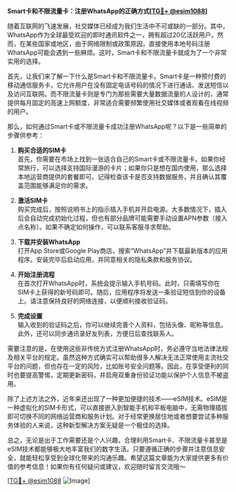 **Smart卡和不限流量卡：注册WhatsApp的正确方式[[TG💪+ @esim1088](https://t.me/s/esim1088)]**

随着互联网的飞速发展，社交媒体已经成为我们生活中不可或缺的一部分。其中，WhatsApp作为全球最受欢迎的即时通讯软件之一，拥有超过20亿活跃用户。然而，在某些国家或地区，由于网络限制或政策原因，直接使用本地号码注册WhatsApp可能会遇到一些麻烦。这时，Smart卡和不限流量卡就成为了一个非常实用的选择。

首先，让我们来了解一下什么是Smart卡和不限流量卡。Smart卡是一种预付费的移动通信服务卡，它允许用户在没有固定电话号码的情况下进行通话、发送短信以及访问互联网。而不限流量卡则是专门为那些需要大量数据流量的人设计的，通常提供每月固定的高速上网额度，非常适合需要频繁使用社交媒体或者观看在线视频的用户。

那么，如何通过Smart卡或不限流量卡成功注册WhatsApp呢？以下是一些简单的步骤供参考：

1. **购买合适的SIM卡**  
   首先，你需要在市场上找到一张适合自己的Smart卡或不限流量卡。如果你经常旅行，可以选择支持国际漫游的卡片；如果你只是想在国内使用，那么选择本地运营商提供的套餐即可。记得检查该卡是否支持数据服务，并且确认其覆盖范围能够满足你的需求。

2. **激活SIM卡**  
   购买完成后，按照说明书上的指示插入手机并开启电源。大多数情况下，插入后会自动完成初始化过程，但也有部分品牌可能需要手动设置APN参数（接入点名称）。如果不确定如何操作，可以联系客服寻求帮助。

3. **下载并安装WhatsApp**  
   打开App Store或Google Play商店，搜索“WhatsApp”并下载最新版本的应用程序。安装完毕后启动应用，并同意相关的隐私条款和服务协议。

4. **开始注册流程**  
   在首次打开WhatsApp时，系统会提示输入手机号码。此时，只需填写你在SIM卡上获得的新号码即可。随后，应用程序将发送一条验证短信到你的设备上。请注意保持良好的网络连接，以便顺利接收验证码。

5. **完成设置**  
   输入收到的验证码之后，你可以继续完善个人资料，包括头像、昵称等信息。此外，还可以同步通讯录好友列表，方便日后查找联系人。

需要注意的是，在使用这些非传统方式注册WhatsApp时，务必遵守当地法律法规及相关平台的规定。虽然这种方式确实可以帮助很多人解决无法正常使用主流社交平台的问题，但也存在一定的风险，比如账号安全问题等。因此，在享受便利的同时也要提高警惕，定期更新密码，并启用双重身份验证功能以保护个人信息不被盗用。

除了上述方法之外，近年来还出现了一种更加便捷的技术——eSIM技术。eSIM是一种虚拟化的SIM卡形式，可以直接嵌入到智能手机和平板电脑中，无需物理插拔即可切换不同的网络运营商和服务计划。对于经常更换居住地或者想要尝试多种服务体验的人来说，这种新型解决方案无疑是一个极佳的选择。

总之，无论是出于工作需要还是个人兴趣，合理利用Smart卡、不限流量卡甚至是eSIM技术都能够极大地丰富我们的数字生活。只要遵循正确的步骤并注意信息安全，就能轻松享受到全球化带来的沟通乐趣。希望这篇文章能为大家提供更多有价值的参考信息！如果你有任何疑问或建议，欢迎随时留言交流哦～ 

[[TG💪+ @esim1088](https://t.me/s/esim1088) ![Image](https://i.postimg.cc/4NQfJmqS/Snipaste-2025-05-13-00-14-12.png)]